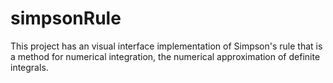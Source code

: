 simpsonRule
===========
This project has an visual interface implementation of Simpson's rule that is a method for numerical integration,
the numerical approximation of definite integrals. 
